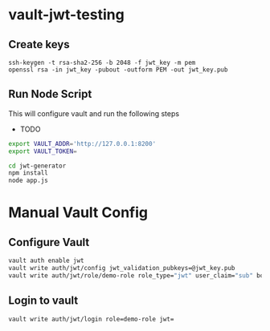 # vault-jwt-testing

## Create keys
```
ssh-keygen -t rsa-sha2-256 -b 2048 -f jwt_key -m pem
openssl rsa -in jwt_key -pubout -outform PEM -out jwt_key.pub
```

## Run Node Script
This will configure vault and run the following steps
* TODO

```bash
export VAULT_ADDR='http://127.0.0.1:8200'
export VAULT_TOKEN=

cd jwt-generator
npm install
node app.js
```

# Manual Vault Config

## Configure Vault
```bash
vault auth enable jwt
vault write auth/jwt/config jwt_validation_pubkeys=@jwt_key.pub
vault write auth/jwt/role/demo-role role_type="jwt" user_claim="sub" bound_subject="vault"
```

## Login to vault
```bash
vault write auth/jwt/login role=demo-role jwt=
```